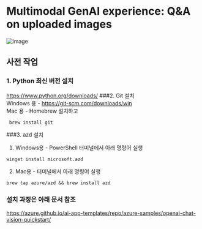# Multimodal GenAI experience: Q&A on uploaded images
![image](https://github.com/user-attachments/assets/29628936-d5d1-4b40-9a74-f28b232fb15d)

## 사전 작업
### 1. Python 최신 버전 설치
https://www.python.org/downloads/
###2. Git 설치 <br>
Windows 용 - https://git-scm.com/downloads/win <br>
Mac 용 - Homebrew 설치하고
```
 brew install git
```
###3. azd 설치<br>
1) Windows용 - PowerShell 터미널에서 아래 명령어 실행 <br>
```
winget install microsoft.azd
```
2) Mac용 - 터미널에서 아래 명령어 실행<br>
```
brew tap azure/azd && brew install azd
```

### 설치 과정은 아래 문서 참조
https://azure.github.io/ai-app-templates/repo/azure-samples/openai-chat-vision-quickstart/

